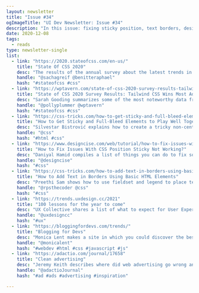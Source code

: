 ```yaml
---
layout: newsletter
title: "Issue #34"
ogImageTitle: "UI Dev Newsletter: Issue #34"
description: "In this issue: fixing sticky position, text borders, design lessons for 2021, and more."
date: 2020-12-08
tags:
  - reads
type: newsletter-single
list:
  - link: "https://2020.stateofcss.com/en-us/"
    title: "State Of CSS 2020"
    desc: "The results of the annual survey about the latest trends in CSS."
    handle: "@sachagreif @benitteraphael"
    hash: "#stateofcss #css"
  - link: "https://wptavern.com/state-of-css-2020-survey-results-tailwind-css-wins-most-adopted-technology-utility-first-css-on-the-rise"
    title: "State of CSS 2020 Survey Results: Tailwind CSS Wins Most Adopted Technology, Utility-First CSS on the Rise"
    desc: "Sarah Gooding summarizes some of the most noteworthy data from State of CSS 2020 survey."
    handle: "@pollyplummer @wptavern"
    hash: "#stateofcss #css"
  - link: "https://css-tricks.com/how-to-get-sticky-and-full-bleed-elements-to-play-well-together/"
    title: "How to Get Sticky and Full-Bleed Elements to Play Well Together"
    desc: "Silvestar Bistrović explains how to create a tricky non-centered layout with full-bleed and sticky elements."
    handle: "@css"
    hash: "#html #css"
  - link: "https://www.designcise.com/web/tutorial/how-to-fix-issues-with-css-position-sticky-not-working"
    title: "How to Fix Issues With CSS Position Sticky Not Working?"
    desc: "Daniyal Hamid compiles a list of things you can do to fix some common issues when using position sticky."
    handle: "@designcise"
    hash: "#css"
  - link: "https://css-tricks.com/how-to-add-text-in-borders-using-basic-html-elements/"
    title: "How to Add Text in Borders Using Basic HTML Elements"
    desc: "Preethi Sam shows how to use fieldset and legend to place text within borders."
    handle: "@rpsthecoder @css"
    hash: "#css"
  - link: "https://trends.uxdesign.cc/2021"
    title: "100 lessons for the year to come"
    desc: "UX Collective shares a list of what to expect for User Experience (UX) Design in the next year."
    handle: "@uxdesigncc"
    hash: "#ux"
  - link: "https://bloggingfordevs.com/trends/"
    title: "Blogging for Devs"
    desc: "Monica Lent makes a site in which you could discover the best developer blogs on any tech stack."
    handle: "@monicalent"
    hash: "#webdev #html #css #javascript #js"
  - link: "https://adactio.com/journal/17658"
    title: "Clean advertising"
    desc: "Jeremy Keith describes where did web advertising go wrong and how to fix it."
    handle: "@adactioJournal"
    hash: "#ad #ads #advertising #inspiration"

---
```

